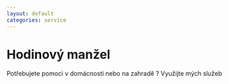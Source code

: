 ```yaml
---
layout: default
categories: service
---
```


# Hodinový manžel

Potřebujete pomoci v domácnosti nebo na zahradě ? Využijte mých služeb
